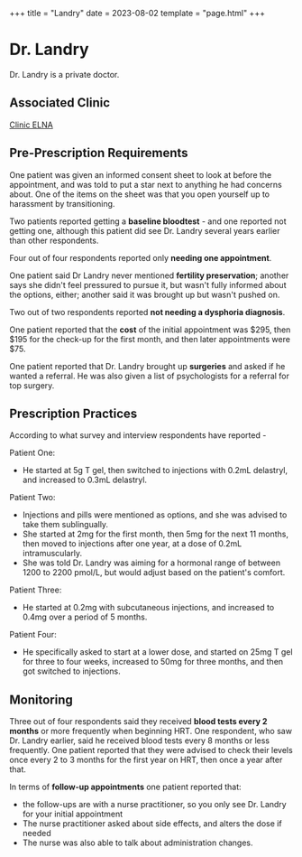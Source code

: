 +++
title = "Landry"
date = 2023-08-02
template = "page.html"
+++

# Dr. Landry
Dr. Landry is a private doctor.
## Associated Clinic
[Clinic ELNA](@/blog/clinics/ELNA)
## Pre-Prescription Requirements
One patient was given an informed consent sheet to look at before the appointment, and was told to put a star next to anything he had concerns about. One of the items on the sheet was that you open yourself up to harassment by transitioning.

Two patients reported getting a <strong>baseline bloodtest</strong> - and one reported not getting one, although this patient did see Dr. Landry several years earlier than other respondents. 

Four out of four respondents reported only <strong>needing one appointment</strong>. 

One patient said Dr Landry never mentioned <strong>fertility preservation</strong>; another says she didn't feel pressured to pursue it, but wasn't fully informed about the options, either; another said it was brought up but wasn't pushed on. 

Two out of two respondents reported <strong>not needing a dysphoria diagnosis</strong>. 

One patient reported that the <strong>cost</strong> of the initial appointment was $295, then $195 for the check-up for the first month, and then later appointments were $75. 

One patient reported that Dr. Landry brought up <strong>surgeries</strong> and asked if he wanted a referral. He was also given a list of psychologists for a referral for top surgery. 

## Prescription Practices
According to what survey and interview respondents have reported - 

Patient One:
* He started at 5g T gel, then switched to injections with 0.2mL delastryl, and increased to 0.3mL delastryl.

Patient Two:
* Injections and pills were mentioned as options, and she was advised to take them sublingually.
* She started at 2mg for the first month, then 5mg for the next 11 months, then moved to injections after one year, at a dose of 0.2mL intramuscularly.
* She was told Dr. Landry was aiming for a hormonal range of between 1200 to 2200 pmol/L, but would adjust based on the patient's comfort.

Patient Three:
* He started at 0.2mg with subcutaneous injections, and increased to 0.4mg over a period of 5 months.
  
Patient Four:
* He specifically asked to start at a lower dose, and started on 25mg T gel for three to four weeks, increased to 50mg for three months, and then got switched to injections.

## Monitoring
Three out of four respondents said they received <strong>blood tests every 2 months</strong> or more frequently when beginning HRT. One respondent, who saw Dr. Landry earlier, said he received blood tests every 8 months or less frequently. One patient reported that they were advised to check their levels once every 2 to 3 months for the first year on HRT, then once a year after that. 

In terms of <strong>follow-up appointments</strong> one patient reported that:
* the follow-ups are with a nurse practitioner, so you only see Dr. Landry for your initial appointment
* The nurse practitioner asked about side effects, and alters the dose if needed
* The nurse was also able to talk about administration changes. 
